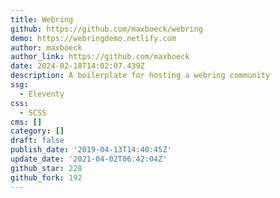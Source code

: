 ```yaml
---
title: Webring
github: https://github.com/maxboeck/webring
demo: https://webringdemo.netlify.com
author: maxboeck
author_link: https://github.com/maxboeck
date: 2024-02-18T14:02:07.439Z
description: A boilerplate for hosting a webring community
ssg:
  - Eleventy
css:
  - SCSS
cms: []
category: []
draft: false
publish_date: '2019-04-13T14:40:45Z'
update_date: '2021-04-02T06:42:04Z'
github_star: 228
github_fork: 192
---
```

